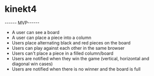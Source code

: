 # kinekt4
------ MVP------
* A user can see a board
* A user can place a piece into a column
* Users place alternating black and red pieces on the board
* Users can play against each other in the same browser
* Users can't place a piece in a filled column/board
* Users are notified when they win the game (vertical, horizontal and diagonal win cases)
* Users are notified when there is no winner and the board is full
